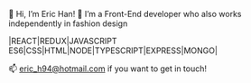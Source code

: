 👋 Hi, I’m Eric Han!
👀 I’m a Front-End developer who also works independently in fashion design

|REACT|REDUX|JAVASCRIPT ES6|CSS|HTML|NODE|TYPESCRIPT|EXPRESS|MONGO|

📫 eric_h94@hotmail.com if you want to get in touch!
